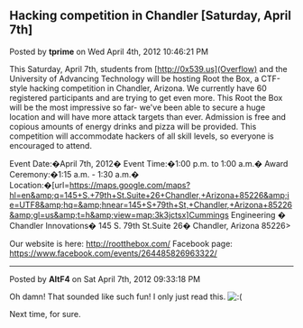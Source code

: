 ## Hacking competition in Chandler [Saturday, April 7th]
Posted by **tprime** on Wed April 4th, 2012 10:46:21 PM

This Saturday, April 7th, students from [http://0x539.us](Overflow) and the University of Advancing Technology will be hosting Root the Box, a CTF-style hacking competition in Chandler, Arizona. We currently have 60 registered participants and are trying to get even more. This Root the Box will be the most impressive so far- we've been able to secure a huge location and will have more attack targets than ever. Admission is free and copious amounts of energy drinks and pizza will be provided. This competition will accommodate hackers of all skill levels, so everyone is encouraged to attend.

Event Date:�April 7th, 2012�
Event Time:�1:00 p.m. to 1:00 a.m.�
Award Ceremony:�1:15 a.m. - 1:30 a.m.�
Location:�[url=https://maps.google.com/maps?hl=en&amp;q=145+S.+79th+St.Suite+26+Chandler,+Arizona+85226&amp;ie=UTF8&amp;hq=&amp;hnear=145+S+79th+St,+Chandler,+Arizona+85226&amp;gl=us&amp;t=h&amp;view=map:3k3jctsx]Cummings Engineering � Chandler Innovations�
145 S. 79th St.Suite 26�
Chandler, Arizona 85226>

Our website is here: <!-- m --><a class="postlink" href="http://rootthebox.com/">http://rootthebox.com/</a><!-- m -->
Facebook page: <!-- m --><a class="postlink" href="https://www.facebook.com/events/264485826963322/">https://www.facebook.com/events/264485826963322/</a><!-- m -->

--------------------------------------------------------------------------------

Posted by **AltF4** on Sat April 7th, 2012 09:33:18 PM

Oh damn! That sounded like such fun! I only just read this. <!-- s:( --><img src="{SMILIES_PATH}/icon_e_sad.gif" alt=":(" title="Sad" /><!-- s:( -->

Next time, for sure.
